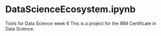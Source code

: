 # DataScienceEcosystem.ipynb
Tools for Data Science week 6 
This is a project for the IBM Certificate in Data Science. 
